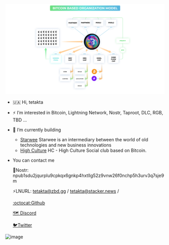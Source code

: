 ![image](https://github.com/tetakta/1111/blob/b60fc36b1e8b84f60d12d9d968c0eee0ffeadfc0/img/BBO%20model.png)


- 🇺🇦 Hi, tetakta
- ⚡️ I’m interested in Bitcoin, Lightning Network, Nostr, Taproot, DLC, RGB, TBD ...
- 🌵 I’m currently building
  - [Starwee]([https://github.com/Bitcoin-Based/starwee) Starwee is an intermediary between the world of old technologies and new business innovations
  - [High Culture](https://high-culture.club/) HC - High Culture Social club based on Bitcoin.

-  You can contact me

    👾Nostr: npub1sdu2jqurplu9cpkqx6gnkp4hxtllg52z9vnw26f0nchp5h3urv3q7sje9m

    ⚡LNURL: tetakta@zbd.gg / tetakta@stacker.news / 

    [:octocat:Github](https://github.com//tetakta)
  
    [🗺️ Discord](@tetakta)

    [🐦Twitter](https://twitter.com/tetakta)

![image](https://github.com/tetakta/tetakta/blob/90f1a13d77e2f96b5876515c11692ed8c473f947/img/bitcoin%20power.png)
